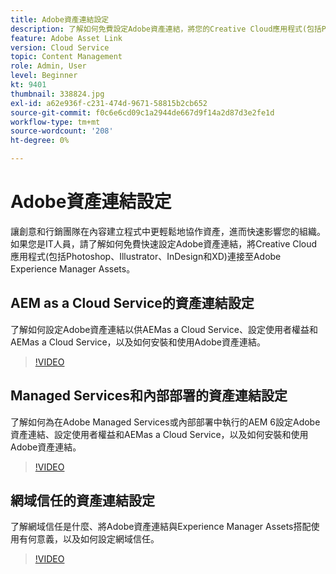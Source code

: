 ```yaml
---
title: Adobe資產連結設定
description: 了解如何免費設定Adobe資產連結，將您的Creative Cloud應用程式(包括Photoshop、Illustrator、InDesign和XD)連接至Adobe Experience Manager Assets。
feature: Adobe Asset Link
version: Cloud Service
topic: Content Management
role: Admin, User
level: Beginner
kt: 9401
thumbnail: 338824.jpg
exl-id: a62e936f-c231-474d-9671-58815b2cb652
source-git-commit: f0c6e6cd09c1a2944de667d9f14a2d87d3e2fe1d
workflow-type: tm+mt
source-wordcount: '208'
ht-degree: 0%

---
```


# Adobe資產連結設定

讓創意和行銷團隊在內容建立程式中更輕鬆地協作資產，進而快速影響您的組織。 如果您是IT人員，請了解如何免費快速設定Adobe資產連結，將Creative Cloud應用程式(包括Photoshop、Illustrator、InDesign和XD)連接至Adobe Experience Manager Assets。

## AEM as a Cloud Service的資產連結設定

了解如何設定Adobe資產連結以供AEMas a Cloud Service、設定使用者權益和AEMas a Cloud Service，以及如何安裝和使用Adobe資產連結。

>[!VIDEO](https://video.tv.adobe.com/v/338824/?quality=12&learn=on)

## Managed Services和內部部署的資產連結設定

了解如何為在Adobe Managed Services或內部部署中執行的AEM 6設定Adobe資產連結、設定使用者權益和AEMas a Cloud Service，以及如何安裝和使用Adobe資產連結。

>[!VIDEO](https://video.tv.adobe.com/v/338823/?quality=12&learn=on)


## 網域信任的資產連結設定

了解網域信任是什麼、將Adobe資產連結與Experience Manager Assets搭配使用有何意義，以及如何設定網域信任。

>[!VIDEO](https://video.tv.adobe.com/v/338825/?quality=12&learn=on)
